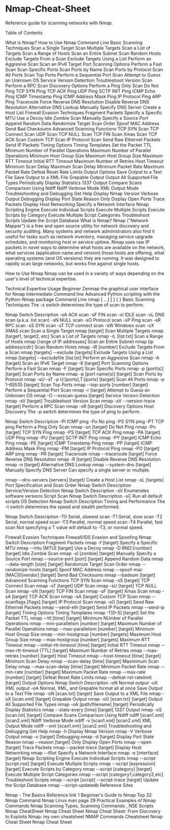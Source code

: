 # Nmap-Cheat-Sheet

Reference guide for scanning networks with Nmap.

Table of Contents

What is Nmap?
How to Use Nmap
Command Line
Basic Scanning Techniques
Scan a Single Target
Scan Multiple Targets
Scan a List of Targets
Scan a Range of Hosts
Scan an Entire Subnet
Scan Random Hosts
Exclude Targets From a Scan
Exclude Targets Using a List
Perform an Aggresive Scan
Scan an IPv6 Target
Port Scanning Options
Perform a Fast Scan
Scan Specific Ports
Scan Ports by Name
Scan Ports by Protocol
Scan All Ports
Scan Top Ports
Perform a Sequential Port Scan
Attempt to Guess an Unknown OS
Service Version Detection
Troubleshoot Version Scan
Perform a RPC Scan
Discovery Options
Perform a Ping Only Scan
Do Not Ping
TCP SYN Ping
TCP ACK Ping
UDP Ping
SCTP INIT Ping
ICMP Echo Ping
ICMP Timestamp Ping
ICMP Address Mask Ping
IP Protocol Ping
ARP Ping
Traceroute
Force Reverse DNS Resolution
Disable Reverse DNS Resolution
Alternative DNS Lookup
Manually Specify DNS Server
Create a Host List
Firewall Evasion Techniques
Fragment Packets
Specify a Specific MTU
Use a Decoy
Idle Zombie Scan
Manually Specify a Source Port
Append Random Data
Randomize Target Scan Order
Spoof MAC Address
Send Bad Checksums
Advanced Scanning Functions
TCP SYN Scan
TCP Connect Scan
UDP Scan
TCP NULL Scan
TCP FIN Scan
Xmas Scan
TCP ACK Scan
Custom TCP Scan
IP Protocol Scan
Send Raw Ethernet Packets
Send IP Packets
Timing Options
Timing Templates
Set the Packet TTL
Minimum Number of Parallel Operations
Maximum Number of Parallel Operations
Minimum Host Group Size
Maximum Host Group Size
Maximum RTT Timeout
Initial RTT TImeout
Maximum Number of Retries
Host Timeout
Minimum Scan Delay
Maximum Scan Delay
Minimum Packet Rate
Maximum Packet Rate
Defeat Reset Rate Limits
Output Options
Save Output to a Text File
Save Output to a XML File
Grepable Output
Output All Supported File Types
Periodically Display Statistics
1337 Output
Compare Scans
Comparison Using Ndiff
Ndiff Verbose Mode
XML Output Mode
Troubleshooting and Debugging
Get Help
Display Nmap Version
Verbose Output
Debugging
Display Port State Reason
Only Display Open Ports
Trace Packets
Display Host Networking
Specify a Network Interface
Nmap Scripting Engine
Execute Individual Scripts
Execute Multiple Scripts
Execute Scripts by Category
Execute Multiple Script Categories
Troubleshoot Scripts
Update the Script Database
What is Nmap?
Nmap ("Network Mapper") is a free and open source utility for network discovery and security auditing. Many systems and network administrators also find it useful for tasks such as network inventory, managing service upgrade schedules, and monitoring host or service uptime. Nmap uses raw IP packets in novel ways to determine what hosts are available on the network, what services (application name and version) those hosts are offering, what operating systems (and OS versions) they are running. It was designed to rapidly scan large networks, but works fine against single hosts.

How to Use Nmap
Nmap can be used in a variety of ways depending on the user's level of technical expertise.

Technical Expertise	Usage
Beginner	Zenmap the graphical user interface for Nmap
Intermediate	Command line
Advanced	Python scripting with the Python-Nmap package
Command Line
nmap [ <Scan Type> ...] [ <Options> ] { <target specification> }
Basic Scanning Techniques
The -s switch determines the type of scan to perform.

Nmap Switch	Description
-sA	ACK scan
-sF	FIN scan
-sI	IDLE scan
-sL	DNS scan (a.k.a. list scan)
-sN	NULL scan
-sO	Protocol scan
-sP	Ping scan
-sR	RPC scan
-sS	SYN scan
-sT	TCP connect scan
-sW	Windows scan
-sX	XMAS scan
Scan a Single Target
nmap [target]
Scan Multiple Targets
nmap [target1, target2, etc]
Scan a List of Targets
nmap -iL [list.txt]
Scan a Range of Hosts
nmap [range of IP addresses]
Scan an Entire Subnet
nmap [ip address/cdir]
Scan Random Hosts
nmap -iR [number]
Exclude Targets From a Scan
nmap [targets] --exclude [targets]
Exclude Targets Using a List
nmap [targets] --excludefile [list.txt]
Perform an Aggresive Scan
nmap -A [target]
Scan an IPv6 Target
nmap -6 [target]
Port Scanning Options
Perform a Fast Scan
nmap -F [target]
Scan Specific Ports
nmap -p [port(s)] [target]
Scan Ports by Name
nmap -p [port name(s)] [target]
Scan Ports by Protocol
nmap -sU -sT -p U:[ports],T:[ports] [target]
Scan All Ports
nmap -p 1-65535 [target]
Scan Top Ports
nmap --top-ports [number] [target]
Perform a Sequential Port Scan
nmap -r [target]
Attempt to Guess an Unknown OS
nmap -O --osscan-guess [target]
Service Version Detection
nmap -sV [target]
Troubleshoot Version Scan
nmap -sV --version-trace [target]
Perform a RPC Scan
nmap -sR [target]
Discovery Options
Host Discovery The -p switch determines the type of ping to perform.

Nmap Switch	Description
-PI	ICMP ping
-Po	No ping
-PS	SYN ping
-PT	TCP ping
Perform a Ping Only Scan
nmap -sn [target]
Do Not Ping
nmap -Pn [target]
TCP SYN Ping
nmap -PS [target]
TCP ACK Ping
nmap -PA [target]
UDP Ping
nmap -PU [target]
SCTP INIT Ping
nmap -PY [target]
ICMP Echo Ping
nmap -PE [target]
ICMP Timestamp Ping
nmap -PP [target]
ICMP Address Mask Ping
nmap -PM [target]
IP Protocol Ping
nmap -PO [target]
ARP ping
nmap -PR [target]
Traceroute
nmap --traceroute [target]
Force Reverse DNS Resolution
nmap -R [target]
Disable Reverse DNS Resolution
nmap -n [target]
Alternative DNS Lookup
nmap --system-dns [target]
Manually Specify DNS Server
Can specify a single server or multiple.

nmap --dns-servers [servers] [target]
Create a Host List
nmap -sL [targets]
Port Specification and Scan Order
Nmap Switch	Description
Service/Version Detection
Nmap Switch	Description
-sV	Enumerates software versions
Script Scan
Nmap Switch	Description
-sC	Run all default scripts
OS Detection
Nmap Switch	Description
Timing and Performance
The -t switch determines the speed and stealth performed.

Nmap Switch	Description
-T0	Serial, slowest scan
-T1	Serial, slow scan
-T2	Serial, normal speed scan
-T3	Parallel, normal speed scan
-T4	Parallel, fast scan
Not specifying a T value will default to -T3, or normal speed.

Firewall Evasion Techniques
Firewall/IDS Evasion and Spoofing
Nmap Switch	Description
Fragment Packets
nmap -f [target]
Specify a Specific MTU
nmap --mtu [MTU] [target]
Use a Decoy
nmap -D RND:[number] [target]
Idle Zombie Scan
nmap -sI [zombie] [target]
Manually Specify a Source Port
nmap --source-port [port] [target]
Append Random Data
nmap --data-length [size] [target]
Randomize Target Scan Order
nmap --randomize-hosts [target]
Spoof MAC Address
nmap --spoof-mac [MAC|0|vendor] [target]
Send Bad Checksums
nmap --badsum [target]
Advanced Scanning Functions
TCP SYN Scan
nmap -sS [target]
TCP Connect Scan
nmap -sT [target]
UDP Scan
nmap -sU [target]
TCP NULL Scan
nmap -sN [target]
TCP FIN Scan
nmap -sF [target]
Xmas Scan
nmap -sA [target]
TCP ACK Scan
nmap -sA [target]
Custom TCP Scan
nmap --scanflags [flags] [target]
IP Protocol Scan
nmap -sO [target]
Send Raw Ethernet Packets
nmap --send-eth [target]
Send IP Packets
nmap --send-ip [target]
Timing Options
Timing Templates
nmap -T[0-5] [target]
Set the Packet TTL
nmap --ttl [time] [target]
Minimum NUmber of Parallel Operations
nmap --min-parallelism [number] [target]
Maximum Number of Parallel Operations
nmap --max-parallelism [number] [target]
Minimum Host Group Size
nmap --min-hostgroup [number] [targets]
Maximum Host Group Size
nmap --max-hostgroup [number] [targets]
Maximum RTT Timeout
nmap --initial-rtt-timeout [time] [target]
Initial RTT Timeout
nmap --max-rtt-timeout [TTL] [target]
Maximum Number of Retries
nmap --max-retries [number] [target]
Host Timeout
nmap --host-timeout [time] [target]
Minimum Scan Delay
nmap --scan-delay [time] [target]
Maxmimum Scan Delay
nmap --max-scan-delay [time] [target]
Minimum Packet Rate
nmap --min-rate [number] [target]
Maximum Packet Rate
nmap --max-rate [number] [target]
Defeat Reset Rate Limits
nmap --defeat-rst-ratelimit [target]
Output Options
Nmap Switch	Description
-oN	Normal output
-oX	XML output
-oA	Normal, XML, and Grepable format all at once
Save Output to a Text File
nmap -oN [scan.txt] [target]
Save Output to a XML File
nmap -oX [scan.xml] [target]
Grepable Output
nmap -oG [scan.txt] [target]
Output All Supported File Types
nmap -oA [path/filename] [target]
Periodically Display Statistics
nmap --stats-every [time] [target]
1337 Output
nmap -oS [scan.txt] [target]
Compare Scans
Comparison Using Ndiff
ndiff [scan1.xml] [scan2.xml]
Ndiff Verbose Mode
ndiff -v [scan1.xml] [scan2.xml]
XML Output Mode
ndiff --xml [scan1.xml] [scan2.xml]
Troubleshooting and Debugging
Get Help
nmap -h
Display Nmap Version
nmap -V
Verbose Output
nmap -v [target]
Debugging
nmap -d [target]
Display Port State Reason
nmap --reason [target]
Only Display Open Ports
nmap --open [target]
Trace Packets
nmap --packet-trace [target]
Display Host Networking
nmap --iflist
Specify a Network Interface
nmap -e [interface] [target]
Nmap Scripting Engine
Execute Individual Scripts
nmap --script [script.nse] [target]
Execute Multiple Scripts
nmap --script [expression] [target]
Execute Scripts by Category
nmap --script [category] [target]
Execute Multiple Script Categories
nmap --script [category1,category2,etc]
Troubleshoot Scripts
nmap --script [script] --script-trace [target]
Update the Script Database
nmap --script-updatedb
Reference Sites

 Nmap - The Basics
 Reference link 1
 Beginner's Guide to Nmap
 Top 32 Nmap Command
 Nmap Linux man page
 29 Practical Examples of Nmap Commands
 Nmap Scanning Types, Scanning Commands , NSE Scripts
 Nmap CheatSheet
 Nmap Cheat Sheet
 Nmap Cheat Sheet: From Discovery to Exploits
 Nmap: my own cheatsheet
 NMAP Commands Cheatsheet
 Nmap Cheat Sheet
 Nmap Cheat Sheet
